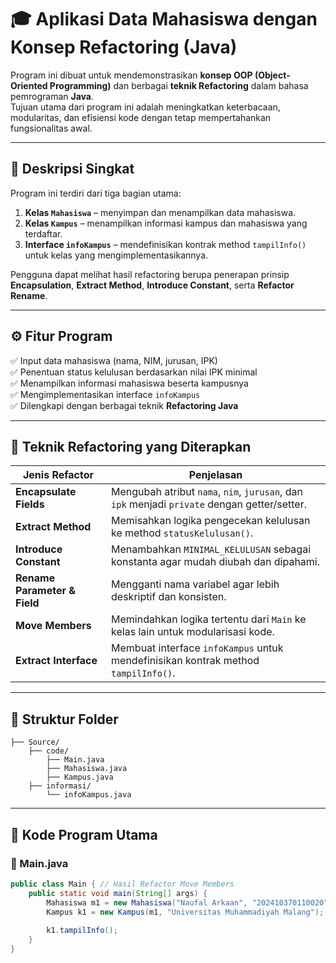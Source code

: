 # 🎓 Aplikasi Data Mahasiswa dengan Konsep Refactoring (Java)

Program ini dibuat untuk mendemonstrasikan **konsep OOP (Object-Oriented Programming)** dan berbagai **teknik Refactoring** dalam bahasa pemrograman **Java**.  
Tujuan utama dari program ini adalah meningkatkan keterbacaan, modularitas, dan efisiensi kode dengan tetap mempertahankan fungsionalitas awal.

---

## 🧩 Deskripsi Singkat

Program ini terdiri dari tiga bagian utama:

1. **Kelas `Mahasiswa`** – menyimpan dan menampilkan data mahasiswa.
2. **Kelas `Kampus`** – menampilkan informasi kampus dan mahasiswa yang terdaftar.
3. **Interface `infoKampus`** – mendefinisikan kontrak method `tampilInfo()` untuk kelas yang mengimplementasikannya.

Pengguna dapat melihat hasil refactoring berupa penerapan prinsip **Encapsulation**, **Extract Method**, **Introduce Constant**, serta **Refactor Rename**.

---

## ⚙️ Fitur Program

✅ Input data mahasiswa (nama, NIM, jurusan, IPK)  
✅ Penentuan status kelulusan berdasarkan nilai IPK minimal  
✅ Menampilkan informasi mahasiswa beserta kampusnya  
✅ Mengimplementasikan interface `infoKampus`  
✅ Dilengkapi dengan berbagai teknik **Refactoring Java**

---

## 🧠 Teknik Refactoring yang Diterapkan

| Jenis Refactor                | Penjelasan                                                                                       |
|-------------------------------|--------------------------------------------------------------------------------------------------|
| **Encapsulate Fields**        | Mengubah atribut `nama`, `nim`, `jurusan`, dan `ipk` menjadi `private` dengan getter/setter.     |
| **Extract Method**            | Memisahkan logika pengecekan kelulusan ke method `statusKelulusan()`.                            |
| **Introduce Constant**        | Menambahkan `MINIMAL_KELULUSAN` sebagai konstanta agar mudah diubah dan dipahami.                |
| **Rename Parameter & Field**  | Mengganti nama variabel agar lebih deskriptif dan konsisten.                                     |
| **Move Members**              | Memindahkan logika tertentu dari `Main` ke kelas lain untuk modularisasi kode.                   |
| **Extract Interface**         | Membuat interface `infoKampus` untuk mendefinisikan kontrak method `tampilInfo()`.               |

---

## 📂 Struktur Folder

```
├── Source/
    ├── code/
        ├── Main.java
        ├── Mahasiswa.java
        ├── Kampus.java
    ├── informasi/
        └── infoKampus.java
```

---

## 📝 Kode Program Utama

### 🔹 Main.java
```java
public class Main { // Hasil Refactor Move Members
    public static void main(String[] args) {
        Mahasiswa m1 = new Mahasiswa("Naufal Arkaan", "202410370110020", "Informatika", 3.5);
        Kampus k1 = new Kampus(m1, "Universitas Muhammadiyah Malang");
        
        k1.tampilInfo();
    }
}